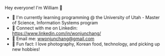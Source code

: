 Hey everyone! I'm William 👋

- 🌱 I'm currently learning programming @ the University of Utah - Master of Science, Information Systems program
- 📡 Connect with me on Linkedin: https://www.linkedin.com/in/wonjunchang/
- 📩 Email me: wwonjunchang@gmail.com
- 📸 Fun fact: I love photography, Korean food, technology, and picking up new hobbies! 
